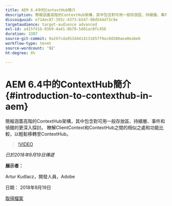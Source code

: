 ```yaml
---
title: AEM 6.4中的ContextHub簡介
description: 簡報涵蓋高階的ContextHub架構，其中包含對可用一般存放區、持續層、事件和偵錯的更深入探討。 瞭解ClientContext和ContextHub之間的相似之處和功能比較，以輕鬆移轉至ContextHub。
discoiquuid: e714ec87-355c-4373-b547-98d544d73c9e
targetaudience: target-audience advanced
exl-id: a415f41b-03b9-4a41-8b70-5d81ac8fc456
duration: 3307
source-git-commit: 9a297cda953d4414131657f9ac84580aea0eabeb
workflow-type: tm+mt
source-wordcount: '92'
ht-degree: 0%

---
```


# AEM 6.4中的ContextHub簡介{#introduction-to-contexthub-in-aem}

簡報涵蓋高階的ContextHub架構，其中包含對可用一般存放區、持續層、事件和偵錯的更深入探討。 瞭解ClientContext和ContextHub之間的相似之處和功能比較，以輕鬆移轉至ContextHub。

>[!VIDEO](https://video.tv.adobe.com/v/23839/?quality=9)

*已於2018年9月19日傳遞*

**展示者：**

Artur Kudlacz，開發人員，Adobe

日期： 2018年9月19日

[取得檔案](assets/gems-session-introduction-to-contexthub-in-aem-64.pdf)

<!--
[Get back to the Overview](https://helpx.adobe.com/tw/experience-manager/kt/eseminars/gems/aem-index.html)
-->
